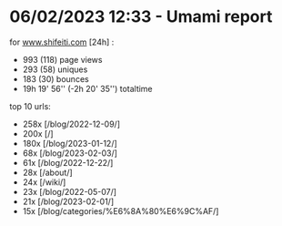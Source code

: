 # 06/02/2023 12:33 - Umami report
for www.shifeiti.com [24h] :

 - 993 (118) page views
 - 293 (58) uniques
 - 183 (30) bounces
 - 19h 19' 56'' (-2h 20' 35'') totaltime


top 10 urls:
 - 258x [/blog/2022-12-09/]
 - 200x [/]
 - 180x [/blog/2023-01-12/]
 - 68x [/blog/2023-02-03/]
 - 61x [/blog/2022-12-22/]
 - 28x [/about/]
 - 24x [/wiki/]
 - 23x [/blog/2022-05-07/]
 - 21x [/blog/2023-02-01/]
 - 15x [/blog/categories/%E6%8A%80%E6%9C%AF/]


